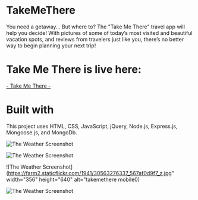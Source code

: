# TakeMeThere

You need a getaway... But where to? The "Take Me There" travel app will help you decide! With pictures of some of today’s most visited and beautiful vacation spots, and reviews from travelers just like you, there’s no better way to begin planning your next trip!

# Take Me There is live here:

[- Take Me There -](https://aqueous-fortress-67487.herokuapp.com/ "Take Me There")

# Built with

This project uses HTML, CSS, JavaScript, jQuery, Node.js, Express.js, Mongoose.js, and MongoDb.

![The Weather Screenshot](https://farm2.staticflickr.com/1961/45452807792_fb72a929de_z.jpg)

![The Weather Screenshot](https://farm2.staticflickr.com/1959/44778293944_0ccbce3756_z.jpg)

![The Weather Screenshot](https://farm2.staticflickr.com/1941/30563276337_567af0d9f7_z.jpg" width="356" height="640" alt="takemethere mobile0)

![The Weather Screenshot](https://farm2.staticflickr.com/1916/44778291444_47b1fba21f_z.jpg)
